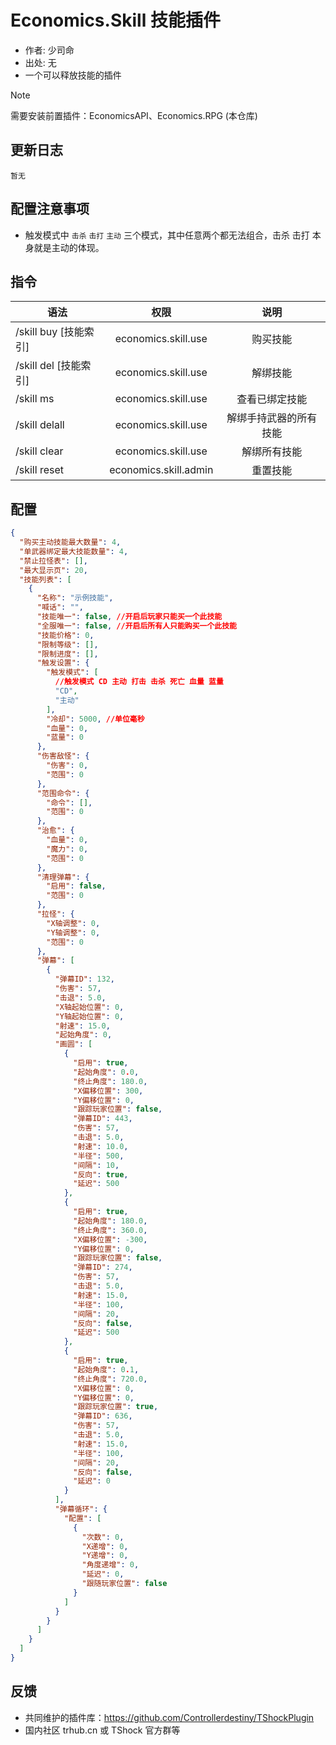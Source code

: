 # Economics.Skill 技能插件

- 作者: 少司命
- 出处: 无
- 一个可以释放技能的插件

> [!NOTE]  
> 需要安装前置插件：EconomicsAPI、Economics.RPG (本仓库) 
 
## 更新日志

```
暂无
```

## 配置注意事项

- 触发模式中 `击杀` `击打` `主动` 三个模式，其中任意两个都无法组合，击杀 击打 本身就是主动的体现。

## 指令

| 语法                  |         权限          |          说明          |
| --------------------- | :-------------------: | :--------------------: |
| /skill buy [技能索引] |  economics.skill.use  |        购买技能        |
| /skill del [技能索引] |  economics.skill.use  |        解绑技能        |
| /skill ms             |  economics.skill.use  |     查看已绑定技能     |
| /skill delall         |  economics.skill.use  | 解绑手持武器的所有技能 |
| /skill clear          |  economics.skill.use  |      解绑所有技能      |
| /skill reset          | economics.skill.admin |        重置技能        |

## 配置

```json
{
  "购买主动技能最大数量": 4,
  "单武器绑定最大技能数量": 4,
  "禁止拉怪表": [],
  "最大显示页": 20,
  "技能列表": [
    {
      "名称": "示例技能",
      "喊话": "",
      "技能唯一": false, //开启后玩家只能买一个此技能
      "全服唯一": false, //开启后所有人只能购买一个此技能
      "技能价格": 0,
      "限制等级": [],
      "限制进度": [],
      "触发设置": {
        "触发模式": [
          //触发模式 CD 主动 打击 击杀 死亡 血量 蓝量
          "CD",
          "主动"
        ],
        "冷却": 5000, //单位毫秒
        "血量": 0,
        "蓝量": 0
      },
      "伤害敌怪": {
        "伤害": 0,
        "范围": 0
      },
      "范围命令": {
        "命令": [],
        "范围": 0
      },
      "治愈": {
        "血量": 0,
        "魔力": 0,
        "范围": 0
      },
      "清理弹幕": {
        "启用": false,
        "范围": 0
      },
      "拉怪": {
        "X轴调整": 0,
        "Y轴调整": 0,
        "范围": 0
      },
      "弹幕": [
        {
          "弹幕ID": 132,
          "伤害": 57,
          "击退": 5.0,
          "X轴起始位置": 0,
          "Y轴起始位置": 0,
          "射速": 15.0,
          "起始角度": 0,
          "画圆": [
            {
              "启用": true,
              "起始角度": 0.0,
              "终止角度": 180.0,
              "X偏移位置": 300,
              "Y偏移位置": 0,
              "跟踪玩家位置": false,
              "弹幕ID": 443,
              "伤害": 57,
              "击退": 5.0,
              "射速": 10.0,
              "半径": 500,
              "间隔": 10,
              "反向": true,
              "延迟": 500
            },
            {
              "启用": true,
              "起始角度": 180.0,
              "终止角度": 360.0,
              "X偏移位置": -300,
              "Y偏移位置": 0,
              "跟踪玩家位置": false,
              "弹幕ID": 274,
              "伤害": 57,
              "击退": 5.0,
              "射速": 15.0,
              "半径": 100,
              "间隔": 20,
              "反向": false,
              "延迟": 500
            },
            {
              "启用": true,
              "起始角度": 0.1,
              "终止角度": 720.0,
              "X偏移位置": 0,
              "Y偏移位置": 0,
              "跟踪玩家位置": true,
              "弹幕ID": 636,
              "伤害": 57,
              "击退": 5.0,
              "射速": 15.0,
              "半径": 100,
              "间隔": 20,
              "反向": false,
              "延迟": 0
            }
          ],
          "弹幕循环": {
            "配置": [
              {
                "次数": 0,
                "X递增": 0,
                "Y递增": 0,
                "角度递增": 0,
                "延迟": 0,
                "跟随玩家位置": false
              }
            ]
          }
        }
      ]
    }
  ]
}
```

## 反馈

- 共同维护的插件库：https://github.com/Controllerdestiny/TShockPlugin
- 国内社区 trhub.cn 或 TShock 官方群等
